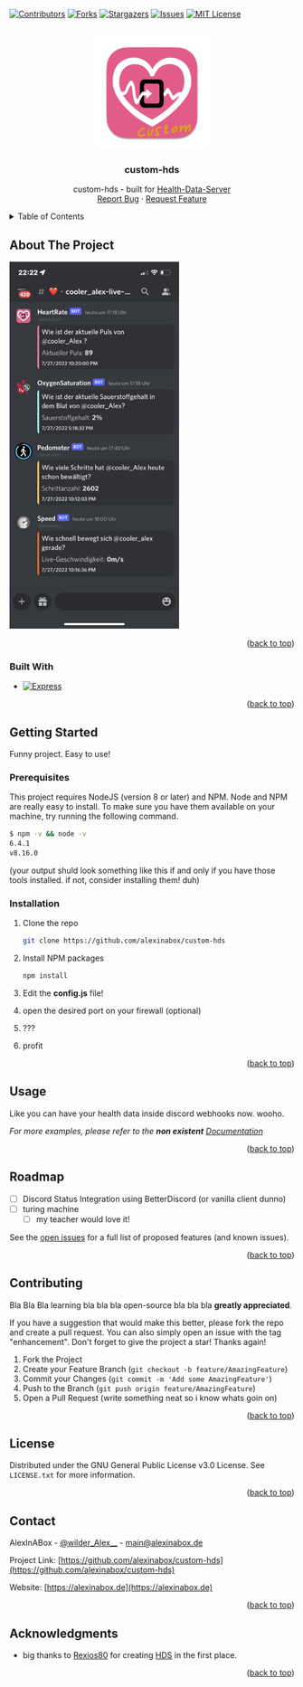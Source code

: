 [![Contributors][contributors-shield]][contributors-url]
[![Forks][forks-shield]][forks-url]
[![Stargazers][stars-shield]][stars-url]
[![Issues][issues-shield]][issues-url]
[![MIT License][license-shield]][license-url]



<!-- PROJECT LOGO -->
<br />
<div align="center">
  <a href="https://github.com/alexinabox/custom-hds">
    <img src="assets/logo.png" alt="Logo" width="200" height="200">
  </a>

<h3 align="center">custom-hds</h3>

  <p align="center">
    custom-hds - built for <a href="https://github.com/Rexios80/Health-Data-Server-Overlay/">Health-Data-Server</a>
    <br />
    <a href="https://github.com/alexinabox/custom-hds/issues">Report Bug</a>
    ·
    <a href="https://github.com/alexinabox/custom-hds/issues">Request Feature</a>
  </p>
</div>



<!-- TABLE OF CONTENTS -->
<details>
  <summary>Table of Contents</summary>
  <ol>
    <li>
      <a href="#about-the-project">About The Project</a>
      <ul>
        <li><a href="#built-with">Built With</a></li>
      </ul>
    </li>
    <li>
      <a href="#getting-started">Getting Started</a>
      <ul>
        <li><a href="#prerequisites">Prerequisites</a></li>
        <li><a href="#installation">Installation</a></li>
      </ul>
    </li>
    <li><a href="#usage">Usage</a></li>
    <li><a href="#roadmap">Roadmap</a></li>
    <li><a href="#contributing">Contributing</a></li>
    <li><a href="#license">License</a></li>
    <li><a href="#contact">Contact</a></li>
    <li><a href="#acknowledgments">Acknowledgments</a></li>
  </ol>
</details>



<!-- ABOUT THE PROJECT -->
## About The Project
<div align="left">
  <a href="https://github.com/alexinabox/custom-hds">
    <img src="assets/showcase1.png" alt="Screenshot" width="300" height="648.87">
  </a>
</div>


<p align="right">(<a href="#readme-top">back to top</a>)</p>



### Built With

* [![Express][Express.js]][Express-url]

<p align="right">(<a href="#readme-top">back to top</a>)</p>



<!-- GETTING STARTED -->
## Getting Started

Funny project. Easy to use!

### Prerequisites

This project requires NodeJS (version 8 or later) and NPM. Node and NPM are really easy to install. To make sure you have them available on your machine, try running the following command.

```sh
$ npm -v && node -v
6.4.1
v8.16.0
```

(your output shuld look something like this if and only if you have those tools installed. if not, consider installing them! duh)

### Installation

1. Clone the repo
   ```sh
   git clone https://github.com/alexinabox/custom-hds
   ```
2. Install NPM packages
   ```sh
   npm install
   ```
3. Edit the **config.js** file!

4. open the desired port on your firewall (optional) 

5. ???
 
6. profit

<p align="right">(<a href="#readme-top">back to top</a>)</p>



<!-- USAGE EXAMPLES -->
## Usage

Like you can have your health data inside discord webhooks now. wooho.

_For more examples, please refer to the **non existent** [Documentation](https://example.com)_

<p align="right">(<a href="#readme-top">back to top</a>)</p>



<!-- ROADMAP -->
## Roadmap

- [ ] Discord Status Integration using BetterDiscord (or vanilla client dunno)
- [ ] turing machine
    - [ ] my teacher would love it!

See the [open issues](https://github.com/alexinabox/custom-hds/issues) for a full list of proposed features (and known issues).

<p align="right">(<a href="#readme-top">back to top</a>)</p>



<!-- CONTRIBUTING -->
## Contributing

Bla Bla Bla learning bla bla bla open-source bla bla bla **greatly appreciated**.

If you have a suggestion that would make this better, please fork the repo and create a pull request. You can also simply open an issue with the tag "enhancement".
Don't forget to give the project a star! Thanks again!

1. Fork the Project
2. Create your Feature Branch (`git checkout -b feature/AmazingFeature`)
3. Commit your Changes (`git commit -m 'Add some AmazingFeature'`)
4. Push to the Branch (`git push origin feature/AmazingFeature`)
5. Open a Pull Request (write something neat so i know whats goin on)

<p align="right">(<a href="#readme-top">back to top</a>)</p>



<!-- LICENSE -->
## License

Distributed under the GNU General Public License v3.0 License. See `LICENSE.txt` for more information.

<p align="right">(<a href="#readme-top">back to top</a>)</p>



<!-- CONTACT -->
## Contact

AlexInABox - [@wilder_Alex__](https://twitter.com/wilder_Alex__) - main@alexinabox.de

Project Link: [https://github.com/alexinabox/custom-hds](https://github.com/alexinabox/custom-hds)

Website: [https://alexinabox.de](https://alexinabox.de)

<p align="right">(<a href="#readme-top">back to top</a>)</p>



<!-- ACKNOWLEDGMENTS -->
## Acknowledgments

* []() big thanks to [Rexios80](https://github.com/Rexios80) for creating [HDS](https://github.com/Rexios80/hds_overlay) in the first place.

<p align="right">(<a href="#readme-top">back to top</a>)</p>



<!-- MARKDOWN LINKS & IMAGES -->
<!-- https://www.markdownguide.org/basic-syntax/#reference-style-links -->
[contributors-shield]: https://img.shields.io/github/contributors/alexinabox/custom-hds.svg?style=for-the-badge
[contributors-url]: https://github.com/alexinabox/custom-hds/graphs/contributors
[forks-shield]: https://img.shields.io/github/forks/alexinabox/custom-hds.svg?style=for-the-badge
[forks-url]: https://github.com/alexinabox/custom-hds/network/members
[stars-shield]: https://img.shields.io/github/stars/alexinabox/custom-hds.svg?style=for-the-badge
[stars-url]: https://github.com/alexinabox/custom-hds/stargazers
[issues-shield]: https://img.shields.io/github/issues/alexinabox/custom-hds.svg?style=for-the-badge
[issues-url]: https://github.com/alexinabox/custom-hds/issues
[license-shield]: https://img.shields.io/github/license/alexinabox/custom-hds.svg?style=for-the-badge
[license-url]: https://github.com/alexinabox/custom-hds/blob/master/LICENSE.txt
[product-screenshot]: assets/showcase1.png
[Express.js]: https://img.shields.io/badge/express.js-000000?style=for-the-badge&logo=expressdotjs&logoColor=white
[Express-url]: https://expressjs.com